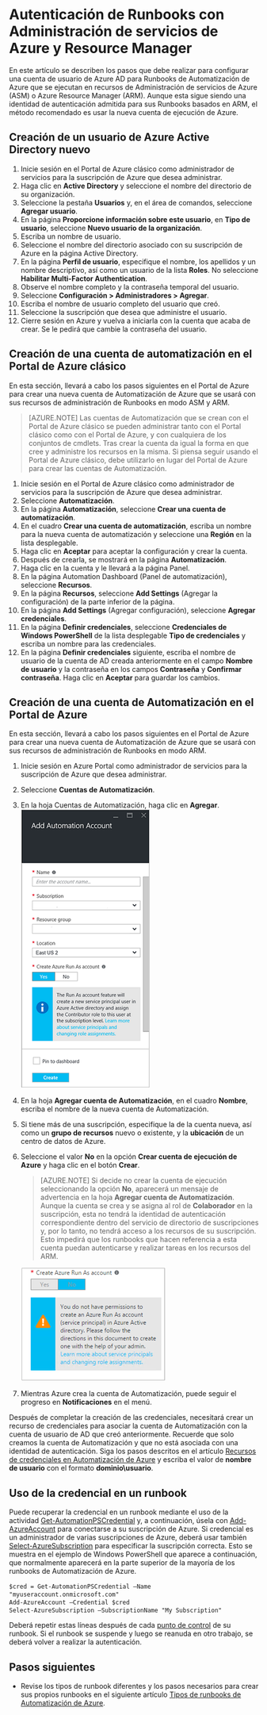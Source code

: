 <properties
   pageTitle="Configuración de una cuenta de usuario de Azure AD | Microsoft Azure"
   description="En este artículo se describe cómo configurar credenciales de cuentas de usuario de Azure AD para Runbooks en Automatización de Azure para autenticarse en ARM y ASM."
   services="automation"
   documentationCenter=""
   authors="MGoedtel"
   manager="jwhit"
   editor="tysonn"
   keywords="usuario de azure active directory, administración de servicios de azure, cuenta de usuario de azure ad" />
<tags
   ms.service="automation"
   ms.devlang="na"
   ms.topic="get-started-article"
   ms.tgt_pltfrm="na"
   ms.workload="infrastructure-services"
   ms.date="09/12/2016"
   ms.author="magoedte" />

# Autenticación de Runbooks con Administración de servicios de Azure y Resource Manager

En este artículo se describen los pasos que debe realizar para configurar una cuenta de usuario de Azure AD para Runbooks de Automatización de Azure que se ejecutan en recursos de Administración de servicios de Azure (ASM) o Azure Resource Manager (ARM). Aunque esta sigue siendo una identidad de autenticación admitida para sus Runbooks basados en ARM, el método recomendado es usar la nueva cuenta de ejecución de Azure.

## Creación de un usuario de Azure Active Directory nuevo

1. Inicie sesión en el Portal de Azure clásico como administrador de servicios para la suscripción de Azure que desea administrar.
2. Haga clic en **Active Directory** y seleccione el nombre del directorio de su organización.
3. Seleccione la pestaña **Usuarios** y, en el área de comandos, seleccione **Agregar usuario**.
4. En la página **Proporcione información sobre este usuario**, en **Tipo de usuario**, seleccione **Nuevo usuario de la organización**.
5. Escriba un nombre de usuario.
6. Seleccione el nombre del directorio asociado con su suscripción de Azure en la página Active Directory.
7. En la página **Perfil de usuario**, especifique el nombre, los apellidos y un nombre descriptivo, así como un usuario de la lista **Roles**. No seleccione **Habilitar Multi-Factor Authentication**.
8. Observe el nombre completo y la contraseña temporal del usuario.
9. Seleccione **Configuración > Administradores > Agregar**.
10. Escriba el nombre de usuario completo del usuario que creó.
11. Seleccione la suscripción que desea que administre el usuario.
12. Cierre sesión en Azure y vuelva a iniciarla con la cuenta que acaba de crear. Se le pedirá que cambie la contraseña del usuario.


## Creación de una cuenta de automatización en el Portal de Azure clásico
En esta sección, llevará a cabo los pasos siguientes en el Portal de Azure para crear una nueva cuenta de Automatización de Azure que se usará con sus recursos de administración de Runbooks en modo ASM y ARM.

>[AZURE.NOTE] Las cuentas de Automatización que se crean con el Portal de Azure clásico se pueden administrar tanto con el Portal clásico como con el Portal de Azure, y con cualquiera de los conjuntos de cmdlets. Tras crear la cuenta da igual la forma en que cree y administre los recursos en la misma. Si piensa seguir usando el Portal de Azure clásico, debe utilizarlo en lugar del Portal de Azure para crear las cuentas de Automatización.


1. Inicie sesión en el Portal de Azure clásico como administrador de servicios para la suscripción de Azure que desea administrar.
2. Seleccione **Automatización**.
3. En la página **Automatización**, seleccione **Crear una cuenta de automatización**.
4. En el cuadro **Crear una cuenta de automatización**, escriba un nombre para la nueva cuenta de automatización y seleccione una **Región** en la lista desplegable.
5. Haga clic en **Aceptar** para aceptar la configuración y crear la cuenta.
6. Después de crearla, se mostrará en la página **Automatización**.
7. Haga clic en la cuenta y le llevará a la página Panel.
8. En la página Automation Dashboard (Panel de automatización), seleccione **Recursos**.
9. En la página **Recursos**, seleccione **Add Settings** (Agregar la configuración) de la parte inferior de la página.
10. En la página **Add Settings** (Agregar configuración), seleccione **Agregar credenciales**.
11. En la página **Definir credenciales**, seleccione **Credenciales de Windows PowerShell** de la lista desplegable **Tipo de credenciales** y escriba un nombre para las credenciales.
12. En la página **Definir credenciales** siguiente, escriba el nombre de usuario de la cuenta de AD creada anteriormente en el campo **Nombre de usuario** y la contraseña en los campos **Contraseña** y **Confirmar contraseña**. Haga clic en **Aceptar** para guardar los cambios.

## Creación de una cuenta de Automatización en el Portal de Azure

En esta sección, llevará a cabo los pasos siguientes en el Portal de Azure para crear una nueva cuenta de Automatización de Azure que se usará con sus recursos de administración de Runbooks en modo ARM.

1. Inicie sesión en Azure Portal como administrador de servicios para la suscripción de Azure que desea administrar.
2. Seleccione **Cuentas de Automatización**.
3. En la hoja Cuentas de Automatización, haga clic en **Agregar**.<br>![Agregar cuenta de Automatización](media/automation-sec-configure-azure-runas-account/add-automation-acct-properties.png)
2. En la hoja **Agregar cuenta de Automatización**, en el cuadro **Nombre**, escriba el nombre de la nueva cuenta de Automatización.
5. Si tiene más de una suscripción, especifique la de la cuenta nueva, así como un **grupo de recursos** nuevo o existente, y la **ubicación** de un centro de datos de Azure.
3. Seleccione el valor **No** en la opción **Crear cuenta de ejecución de Azure** y haga clic en el botón **Crear**.

    >[AZURE.NOTE] Si decide no crear la cuenta de ejecución seleccionando la opción **No**, aparecerá un mensaje de advertencia en la hoja **Agregar cuenta de Automatización**. Aunque la cuenta se crea y se asigna al rol de **Colaborador** en la suscripción, esta no tendrá la identidad de autenticación correspondiente dentro del servicio de directorio de suscripciones y, por lo tanto, no tendrá acceso a los recursos de su suscripción. Esto impedirá que los runbooks que hacen referencia a esta cuenta puedan autenticarse y realizar tareas en los recursos del ARM.

    ![Advertencia para agregar cuenta de Automatización](media/automation-sec-configure-azure-runas-account/add-automation-acct-properties-error.png)

4. Mientras Azure crea la cuenta de Automatización, puede seguir el progreso en **Notificaciones** en el menú.

Después de completar la creación de las credenciales, necesitará crear un recurso de credenciales para asociar la cuenta de Automatización con la cuenta de usuario de AD que creó anteriormente. Recuerde que solo creamos la cuenta de Automatización y que no está asociada con una identidad de autenticación. Siga los pasos descritos en el artículo [Recursos de credenciales en Automatización de Azure](../automation/automation-credentials.md#creating-a-new-credential) y escriba el valor de **nombre de usuario** con el formato **dominio\\usuario**.

## Uso de la credencial en un runbook

Puede recuperar la credencial en un runbook mediante el uso de la actividad [Get-AutomationPSCredential](http://msdn.microsoft.com/library/dn940015.aspx) y, a continuación, úsela con [Add-AzureAccount](http://msdn.microsoft.com/library/azure/dn722528.aspx) para conectarse a su suscripción de Azure. Si credencial es un administrador de varias suscripciones de Azure, deberá usar también [Select-AzureSubscription](http://msdn.microsoft.com/library/dn495203.aspx) para especificar la suscripción correcta. Esto se muestra en el ejemplo de Windows PowerShell que aparece a continuación, que normalmente aparecerá en la parte superior de la mayoría de los runbooks de Automatización de Azure.

    $cred = Get-AutomationPSCredential –Name "myuseraccount.onmicrosoft.com"
	Add-AzureAccount –Credential $cred
	Select-AzureSubscription –SubscriptionName "My Subscription"

Deberá repetir estas líneas después de cada [punto de control](http://technet.microsoft.com/library/dn469257.aspx#bk_Checkpoints) de su runbook. Si el runbook se suspende y luego se reanuda en otro trabajo, se deberá volver a realizar la autenticación.

## Pasos siguientes
* Revise los tipos de runbook diferentes y los pasos necesarios para crear sus propios runbooks en el siguiente artículo [Tipos de runbooks de Automatización de Azure](../automation/automation-runbook-types.md).

<!---HONumber=AcomDC_0914_2016-->